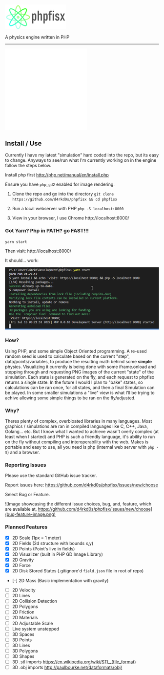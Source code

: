 <img src="logo.png" alt="logo" width="200"/>

A physics engine written in PHP

<hr>

![Simple Points Animated GIF](simple_points.gif)

## Install / Use
Currently I have my latest "simulation" hard coded into the repo, but its easy to change. Anyways to see/run what I'm currently working on in the engine follow the steps below.

Install php first http://php.net/manual/en/install.php

Ensure you have `php_gd2` enabled for image rendering.

1. Clone the repo and go into the directory
`git clone https://github.com/d4rkd0s/phpfisx && cd phpfisx`

2. Run a local webserver with PHP
`php -S localhost:8000`

3. View in your browser, I use Chrome
http://localhost:8000/


### Got Yarn? Php in PATH? go FAST!!!

`yarn start`

Then visit: http://localhost:8000/

It should... work:

![Image explaining to run, yarn start, and the website is available via, localhost, on port, 8080](quick_start.png)

### How?

Using PHP, and some simple Object Oriented programming. A re-used random seed is used to calculate based on the current "step", data/points/variables, to produce the resulting math behind some **simple** physics. Visualizing it currently is being done with some iframe.onload and stepping through and requesting PNG images of the current "state" of the simulation. Each state is generated on the fly, and each request to phpfisx returns a single state. In the future I would I plan to "bake" states, so calculations can be ran once, for all states, and then a final Simulation can be played. In some smaller simulations a "live" view is what I'll be trying to achive allowing some simple things to be ran on the fly/adjusted.

### Why?

Theres plenty of complex, overbloated libraries in many languages. Most graphics / simulations are ran in compiled languages like C, C++, Java, Golang... etc. But I know what I wanted to achieve wasn't overly complex (at least when I started) and PHP is such a friendly language, it's ability to run on the fly without compiling and interoperability with the web. Makes is portable and easy to use, all you need is php (internal web server with `php -S`) and a browser.

### Reporting Issues

Please use the standard GitHub issue tracker.

Report issues here: https://github.com/d4rkd0s/phpfisx/issues/new/choose

Select Bug or Feature.

![Image showcasing the different issue choices, bug, and, feature, which are available at, https://github.com/d4rkd0s/phpfisx/issues/new/choose](bug-feature-image.png)

### Planned Features

- [x] 2D Scale (1px = 1 meter)
- [x] 2D Fields (2d structure with bounds x,y)
- [x] 2D Points (Point's live in fields)
- [x] 2D Visualizer (built in PHP GD Image Library)
- [x] 2D Gravity
- [x] 2D Force
- [X] 2D Disk Stored States (.gitignore'd `field.json` file in root of repo)
- [-] 2D Mass (Basic implementation with gravity)
- [ ] 2D Velocity
- [ ] 2D Lines
- [ ] 2D Collision Detection
- [ ] 2D Polygons
- [ ] 2D Friction
- [ ] 2D Materials
- [ ] 2D Adjustable Scale
- [ ] Live system unstepped
- [ ] 3D Spaces
- [ ] 3D Points
- [ ] 3D Lines
- [ ] 3D Polygons
- [ ] 3D Shapes
- [ ] 3D .stl imports https://en.wikipedia.org/wiki/STL_(file_format)
- [ ] 3D .obj imports http://paulbourke.net/dataformats/obj/
